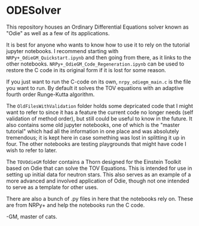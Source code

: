 # ODESolver
This repository houses an Ordinary Differential Equations solver known as "Odie" as well as a few of its applications. 

It is best for anyone who wants to know how to use it to rely on the tutorial jupyter notebooks. I recommend starting with `NRPy+_OdieGM_Quickstart.ipynb` and then going from there, as it links to the other notebooks. `NRPy+_OdieGM_Code_Regeneration.ipynb` can be used to restore the C code in its original form if it is lost for some reason. 

If you just want to run the C-code on its own, `nrpy_odiegm_main.c` is the file you want to run. By default it solves the TOV equations with an adaptive fourth order Runge-Kutta algorithm. 

The `OldFilesWithValidation` folder holds some depricated code that I might want to refer to since it has a feature the current code no longer needs (self validation of method order), but still could be useful to know in the future. It also contains some old jupyter notebooks, one of which is the "master tutorial" which had all the information in one place and was absolutely tremendous; it is kept here in case something was lost in splitting it up in four. The other notebooks are testing playgrounds that might have code I wish to refer to later. 

The `TOVOdieGM` folder contains a Thorn designed for the Einstein Toolkit based on Odie that can solve the TOV Equations. This is intended for use in setting up initial data for neutron stars. This also serves as an example of a more advanced and involved application of Odie, though not one intended to serve as a template for other uses. 

There are also a bunch of .py files in here that the notebooks rely on. These are from NRPy+ and help the notebooks run the C code. 

-GM, master of cats.

